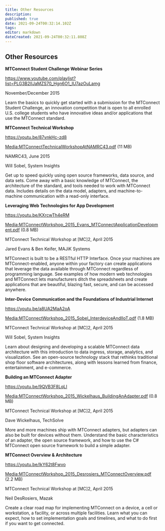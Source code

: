 ```yaml
---
title: Other Resources
description: 
published: true
date: 2021-09-24T00:32:14.102Z
tags: 
editor: markdown
dateCreated: 2021-09-24T00:32:11.808Z
---
```


## Other Resources

**MTConnect Student Challenge Webinar Series**

<https://www.youtube.com/playlist?list=PLG3B2IlJaMZS70_Hgn6O1_IU7azOuLamg>

November/December 2015

Learn the basics to quickly get started with a submission for the
MTConnect Student Challenge, an innovation competition that is open to
all enrolled U.S. college students who have innovative ideas and/or
applications that use the MTConnect standard.

**MTConnect Technical Workshop**

<https://youtu.be/87vnkHc-zd8>

[Media:MTConnectTechnicalWorkshopAtNAMRC43.pdf](/Media:MTConnectTechnicalWorkshopAtNAMRC43.pdf "wikilink")
(11 MB)

NAMRC43, June 2015

Will Sobel, System Insights

Get up to speed quickly using open source frameworks, data source, and
data sets. Come away with a basic knowledge of MTConnect, the
architecture of the standard, and tools needed to work with MTConnect
data. Includes details on the data model, adapters, and
machine-to-machine communication with a read-only interface.

**Leveraging Web Technologies for App Development**

<https://youtu.be/KXrcwTh4eRM>

[Media:MTConnectWorkshop_2015_Evans_MTConnectApplicationDevelopment.pdf](/Media:MTConnectWorkshop_2015_Evans_MTConnectApplicationDevelopment.pdf "wikilink")
(0.8 MB)

MTConnect Technical Workshop at \[MC\]2, April 2015

Jared Evans & Ben Keifer, MAJiK Systems

MTConnect is built to be a RESTful HTTP Interface. Once your machines
are MTConnect-enabled, anyone within your factory can create
applications that leverage the data available through MTConnect
regardless of programming language. See examples of how modern web
technologies and MTConnect lets manufacturers ditch the spreadsheets and
create applications that are beautiful, blazing fast, secure, and can be
accessed anywhere.

**Inter-Device Communication and the Foundations of Industrial
Internet**

<https://youtu.be/a8UA2MaA2oA>

[Media:MTConnectWorkshop_2015_Sobel_InterdeviceAndIIoT.pdf](/Media:MTConnectWorkshop_2015_Sobel_InterdeviceAndIIoT.pdf "wikilink")
(1.8 MB)

MTConnect Technical Workshop at \[MC\]2, April 2015

Will Sobel, System Insights

Learn about designing and developing a scalable MTConnect data
architecture with this introduction to data ingress, storage, analytics,
and visualization. See an open-source technology stack that rethinks
traditional shop floor software architectures, along with lessons
learned from finance, entertainment, and e-commerce.

**Building an MTConnect Adapter**

<https://youtu.be/9QVB3F8LqLI>

[Media:MTConnectWorkshop_2015_Wickelhaus_BuildingAnAdapter.pdf](/Media:MTConnectWorkshop_2015_Wickelhaus_BuildingAnAdapter.pdf "wikilink")
(0.8 MB)

MTConnect Technical Workshop at \[MC\]2, April 2015

Dave Wickelhaus, TechSolve

More and more machines ship with MTConnect adapters, but adapters can
also be built for devices without them. Understand the basic
characteristics of an adapter, the open source framework, and how to use
the C\# MTConnect open source framework to build a simple adapter.

**MTConnect Overview & Architecture**

<https://youtu.be/lkY62t8Fwvo>

[Media:MTConnectWorkshop_2015_Desrosiers_MTConnectOverview.pdf](/Media:MTConnectWorkshop_2015_Desrosiers_MTConnectOverview.pdf "wikilink")
(2.2 MB)

MTConnect Technical Workshop at \[MC\]2, April 2015

Neil DesRosiers, Mazak

Create a clear road map for implementing MTConnect on a device, a cell
or workstation, a facility, or across multiple facilities. Learn what
you can expect, how to set implementation goals and timelines, and what
to do first if you want to get connected.